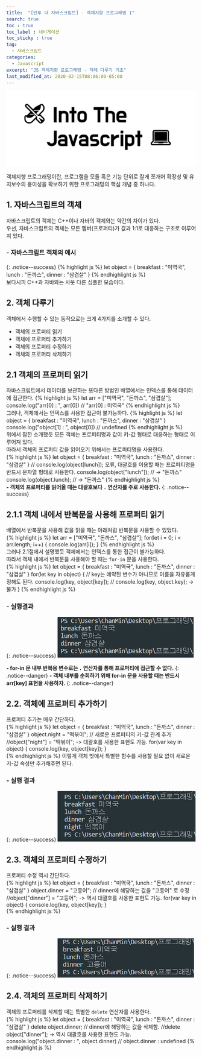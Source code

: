 ```yaml
---
title:  "[인투 더 자바스크립트] - 객체지향 프로그래밍 1"
search: true
toc : true
toc_label : 네비게이션
toc_sticky : true
tag:
  - 자바스크립트
categories:
  - Javascript
excerpt: "JS 객체지향 프로그래밍 - 객체 다루기 기초"
last_modified_at: 2020-02-15T08:06:00-05:00
---
```

<img src="/assets/images/into the JS.PNG">

객체지향 프로그래밍이란, 프로그램을 모듈 혹은 기능 단위로 잘게 쪼개어 확장성 및 유지보수의 용이성을 확보하기 위한 프로그래밍의 핵심 개념 중 하나다.  

## 1. 자바스크립트의 객체  
자바스크립트의 객체는 C++이나 자바의 객체와는 약간의 차이가 있다.  
우선, 자바스크립트의 객체는 모든 멤버(프로퍼티)가 값과 1:1로 대응하는 구조로 이루어져 있다.  
### - 자바스크립트 객체의 예시
{: .notice--success}
{% highlight js %}
let object = {
  breakfast : "미역국",
  lunch : "돈까스",
  dinner : "삼겹살"
}
{% endhighlight js %}  
보다시피 C++과 자바와는 사뭇 다른 심플한 모습이다.  

## 2. 객체 다루기
객체에서 수행할 수 있는 동작으로는 크게 4가지를 소개할 수 있다.  

- 객체의 프로퍼티 읽기
- 객체에 프로퍼티 추가하기
- 객체의 프로퍼티 수정하기
- 객체의 프로퍼티 삭제하기

## 2.1 객체의 프로퍼티 읽기
자바스크립트에서 데이터를 보관하는 또다른 방법인 배열에서는 인덱스를 통해 데이터에 접근한다.
{% highlight js %}
let arr = ["미역국", "돈까스", "삼겹살"];
console.log("arr[0] : ", arr[0])  // "arr[0] : 미역국"
{% endhighlight js %}  
그러나, 객체에서는 인덱스를 사용한 접근이 불가능하다. 
{% highlight js %}
let object = {
  breakfast : "미역국",
  lunch : "돈까스",
  dinner : "삼겹살"
}
console.log("object[1] : ", object[0]) // undefined
{% endhighlight js %}  
위에서 잠깐 소개했듯 모든 객체는 프로퍼티명과 값이 키-값 형태로 대응하는 형태로 이루어져 있다.  
따라서 객체의 프로퍼티 값을 읽어오기 위해서는 프로퍼티명을 사용한다.  
{% highlight js %}
let object = {
  breakfast : "미역국",
  lunch : "돈까스",
  dinner : "삼겹살"
}
// console.log(object[lunch]); 오류, 대괄호를 이용할 때는 프로퍼티명을 반드시 문자열 형태로 사용한다.
console.log(object["lunch"]); // -> "돈까스"  
console.log(object.lunch); // -> "돈까스"
{% endhighlight js %}  
**- 객체의 프로퍼티를 읽어올 때는 대괄호보다 `.` 연산자를 주로 사용한다.**
{: .notice--success}

## 2.1.1 객체 내에서 반복문을 사용해 프로퍼티 읽기  
배열에서 반복문을 사용해 값을 읽을 때는 아래처럼 반복문을 사용할 수 있었다.  
{% highlight js %}
let arr = ["미역국", "돈까스", "삼겹살"];
for(let i = 0; i < arr.length; i++) {
    console.log(arr[i]);
}
{% endhighlight js %}  
그러나 2.1절에서 설명했듯 객체에서는 인덱스를 통한 접근이 불가능하다.  
따라서 객체 내에서 반복문을 사용해야 할 때는 `for-in` 문을 사용한다.  
{% highlight js %}
let object = {
    breakfast : "미역국",
    lunch : "돈까스",
    dinner : "삼겹살"
}
for(let key in object) {
    // key는 예약된 변수가 아니므로 이름을 자유롭게 정해도 된다.
    console.log(key, object[key]);
    // console.log(key, object.key); -> 불가
}
{% endhighlight js %}  
### - 실행결과
{: .notice--success}
<img src="/assets/images/2020-02-15-객체/실행결과0.PNG">

**- for-in 문 내부 반복용 변수로는 `.` 연산자를 통해 프로퍼티에 접근할 수 없다.**
{: .notice--danger}
**- 객체 내부를 순회하기 위해 for-in 문을 사용할 때는 반드시 arr[key] 표현을 사용하자.**
{: .notice--danger}
## 2.2. 객체에 프로퍼티 추가하기
프로퍼티 추가는 매우 간단하다.  
{% highlight js %}
let object = {
  breakfast : "미역국",
  lunch : "돈까스",
  dinner : "삼겹살"
}
object.night = "떡볶이";  // 새로운 프로퍼티의 키-값 관계 추가
//object["night"] = "떡볶이"; -> 대괄호를 사용한 표현도 가능.
for(var key in object) {
    console.log(key, object[key]);
}  
{% endhighlight js %}
이렇게 객체 밖에서 특별한 함수를 사용할 필요 없이 새로운 키-값 속성만 추가해주면 된다.  
### - 실행 결과
{: .notice--success}
<img src="/assets/images/2020-02-15-객체/실행결과.PNG">

## 2.3. 객체의 프로퍼티 수정하기  
프로퍼티 수정 역시 간단하다.  
{% highlight js %}
let object = {
  breakfast : "미역국",
  lunch : "돈까스",
  dinner : "삼겹살"
}
object.dinner = "고등어";  // dinner에 해당하는 값을 "고등어" 로 수정
//object["dinner"] = "고등어"; -> 역시 대괄호를 사용한 표현도 가능.
for(var key in object) {
    console.log(key, object[key]);
}  
{% endhighlight js %}
### - 실행 결과
{: .notice--success}
<img src="/assets/images/2020-02-15-객체/실행결과1.PNG">

## 2.4. 객체의 프로퍼티 삭제하기  
객체의 프로퍼티를 삭제할 때는 특별한 `delete` 연산자를 사용한다.  
{% highlight js %}
let object = {
  breakfast : "미역국",
  lunch : "돈까스",
  dinner : "삼겹살"
}
delete object.dinner;  // dinner에 해당하는 값을 삭제함.
//delete object["dinner"]; -> 역시 대괄호를 사용한 표현도 가능.
console.log("object.dinner : ", object.dinner) // object.dinner : undefined
{% endhighlight js %}
